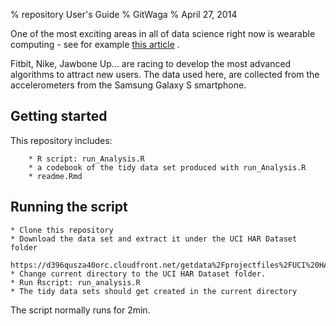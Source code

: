 % repository User's Guide
% GitWaga
% April 27, 2014


One of the most exciting areas in all of data science right now is wearable computing - see for example [this article](http://www.insideactivitytracking.com/data-science-activity-tracking-and-the-battle-for-the-worlds-top-sports-brand/) . 

Fitbit, Nike, Jawbone Up... are racing to develop the most advanced algorithms to attract new users.
The data used here, are collected from the accelerometers from the Samsung Galaxy S smartphone.
 

## Getting started

This repository includes: 

        * R script: run_Analysis.R 
        * a codebook of the tidy data set produced with run_Analysis.R
        * readme.Rmd


## Running the script

    * Clone this repository
    * Download the data set and extract it under the UCI HAR Dataset folder
      https://d396qusza40orc.cloudfront.net/getdata%2Fprojectfiles%2FUCI%20HAR%20Dataset.zip
    * Change current directory to the UCI HAR Dataset folder.
    * Run Rscript: run_analysis.R
    * The tidy data sets should get created in the current directory

The script normally runs for 2min. 


 






 
 
 
 



